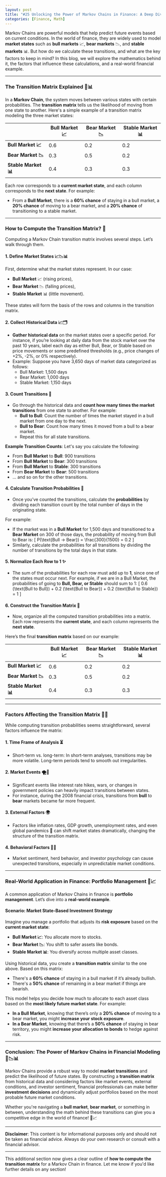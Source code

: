 ```yaml
---
layout: post
title: "#25 Unlocking the Power of Markov Chains in Finance: A Deep Dive into Transition Matrices 🚀💸"
categories: [Finance, Math]
---
```


Markov Chains are powerful models that help predict future events based on current conditions. In the world of finance, they are widely used to model **market states** such as **bull markets** 📈, **bear markets** 📉, and **stable markets** 📊. But how do we calculate these transitions, and what are the key factors to keep in mind? In this blog, we will explore the mathematics behind it, the factors that influence these calculations, and a real-world financial example.

---

### The Transition Matrix Explained 🧠📊

In a **Markov Chain**, the system moves between various states with certain probabilities. The **transition matrix** tells us the likelihood of moving from one state to another. Here's a simple example of a transition matrix modeling the three market states:

|              | Bull Market 📈 | Bear Market 📉 | Stable Market 📊 |
|--------------|----------------|----------------|------------------|
| **Bull Market 📈** | 0.6            | 0.2            | 0.2              |
| **Bear Market 📉** | 0.3            | 0.5            | 0.2              |
| **Stable Market 📊**| 0.4            | 0.3            | 0.3              |

Each row corresponds to a **current market state**, and each column corresponds to the **next state**. For example:
- From a **Bull Market**, there is a **60% chance** of staying in a bull market, a **20% chance** of moving to a bear market, and a **20% chance** of transitioning to a stable market.

---

### How to Compute the Transition Matrix? 🧮

Computing a Markov Chain transition matrix involves several steps. Let’s walk through them.

#### 1. **Define Market States 📈📉📊**
First, determine what the market states represent. In our case:
- **Bull Market** 📈 (rising prices),
- **Bear Market** 📉 (falling prices),
- **Stable Market** 📊 (little movement).

These states will form the basis of the rows and columns in the transition matrix.

#### 2. **Collect Historical Data 📈🗂️**
   - **Gather historical data** on the market states over a specific period. For instance, if you’re looking at daily data from the stock market over the past 10 years, label each day as either Bull, Bear, or Stable based on price movements or some predefined thresholds (e.g., price changes of +2%, -2%, or 0% respectively).
   - Example: Suppose you have 3,650 days of market data categorized as follows:
     - Bull Market: 1,500 days
     - Bear Market: 1,000 days
     - Stable Market: 1,150 days

#### 3. **Count Transitions 🔄**
   - Go through the historical data and **count how many times the market transitions** from one state to another. For example:
     - **Bull to Bull**: Count the number of times the market stayed in a bull market from one day to the next.
     - **Bull to Bear**: Count how many times it moved from a bull to a bear market.
     - Repeat this for all state transitions.

   **Example Transition Counts**:
   Let's say you calculate the following:
   - From **Bull Market** to **Bull**: 900 transitions
   - From **Bull Market** to **Bear**: 300 transitions
   - From **Bull Market** to **Stable**: 300 transitions
   - From **Bear Market** to **Bear**: 500 transitions
   - ... and so on for the other transitions.

#### 4. **Calculate Transition Probabilities 🧮**
   - Once you’ve counted the transitions, calculate the **probabilities** by dividing each transition count by the total number of days in the originating state.
   
   For example:
   - If the market was in a **Bull Market** for 1,500 days and transitioned to a **Bear Market** on 300 of those days, the probability of moving from Bull to Bear is:
     \[
     P(\text{Bull → Bear}) = \frac{300}{1500} = 0.2
     \]
   - Similarly, calculate the probabilities for all transitions by dividing the number of transitions by the total days in that state.

#### 5. **Normalize Each Row to 1 ✨**
   - The sum of the probabilities for each row must add up to **1**, since one of the states must occur next. For example, if we are in a Bull Market, the probabilities of going to **Bull, Bear, or Stable** should sum to 1:
     \[
     0.6 (\text{Bull to Bull}) + 0.2 (\text{Bull to Bear}) + 0.2 (\text{Bull to Stable}) = 1
     \]

#### 6. **Construct the Transition Matrix 🧩**
   - Now, organize all the computed transition probabilities into a matrix. Each row represents the **current state**, and each column represents the **next state**.

   Here’s the final **transition matrix** based on our example:
   
   |              | Bull Market 📈 | Bear Market 📉 | Stable Market 📊 |
   |--------------|----------------|----------------|------------------|
   | **Bull Market 📈** | 0.6            | 0.2            | 0.2              |
   | **Bear Market 📉** | 0.3            | 0.5            | 0.2              |
   | **Stable Market 📊**| 0.4            | 0.3            | 0.3              |

---

### Factors Affecting the Transition Matrix 🎯💡

While computing transition probabilities seems straightforward, several factors influence the matrix:

#### 1. **Time Frame of Analysis ⏳** 
   - Short-term vs. long-term: In short-term analyses, transitions may be more volatile. Long-term periods tend to smooth out irregularities.

#### 2. **Market Events 🌪️📰**
   - Significant events like interest rate hikes, wars, or changes in government policies can heavily impact transitions between states.
   - For instance, during the 2008 financial crisis, transitions from **bull** to **bear** markets became far more frequent.

#### 3. **External Factors 🌍**
   - Factors like inflation rates, GDP growth, unemployment rates, and even global pandemics 🦠 can shift market states dramatically, changing the structure of the transition matrix.

#### 4. **Behavioral Factors 💼💭**
   - Market sentiment, herd behavior, and investor psychology can cause unexpected transitions, especially in unpredictable market conditions.

---

### Real-World Application in Finance: Portfolio Management 💼📈

A common application of Markov Chains in finance is **portfolio management**. Let’s dive into a **real-world example**.

#### Scenario: Market State-Based Investment Strategy

Imagine you manage a portfolio that adjusts its **risk exposure** based on the **current market state**:
- **Bull Market 📈**: You allocate more to stocks.
- **Bear Market 📉**: You shift to safer assets like bonds.
- **Stable Market 📊**: You diversify across multiple asset classes.

Using historical data, you create a **transition matrix** similar to the one above. Based on this matrix:
- There's a **60% chance** of staying in a bull market if it’s already bullish.
- There's a **50% chance** of remaining in a bear market if things are bearish.

This model helps you decide how much to allocate to each asset class based on the **most likely future market state**. For example:
- **In a Bull Market**, knowing that there’s only a **20% chance** of moving to a bear market, you might **increase your stock exposure**.
- **In a Bear Market**, knowing that there’s a **50% chance** of staying in bear territory, you might **increase your allocation to bonds** to hedge against risk.

---

### Conclusion: The Power of Markov Chains in Financial Modeling 🚀📉📊

Markov Chains provide a robust way to model **market transitions** and predict the likelihood of future states. By constructing a **transition matrix** from historical data and considering factors like market events, external conditions, and investor sentiment, financial professionals can make better **investment decisions** and dynamically adjust portfolios based on the most probable future market conditions.

Whether you're navigating a **bull market**, **bear market**, or something in between, understanding the math behind these transitions can give you a competitive edge in the world of finance! 💼📈

---

**Disclaimer**: This content is for informational purposes only and should not be taken as financial advice. Always do your own research or consult with a financial advisor.

---

This additional section now gives a clear outline of **how to compute the transition matrix** for a Markov Chain in finance. Let me know if you'd like further details on any section!
